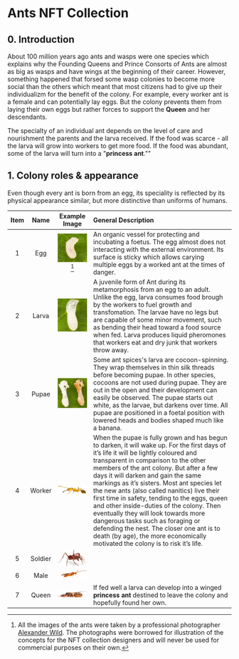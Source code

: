 # Ants NFT Collection

## 0. Introduction

About 100 million years ago ants and wasps were one species which explains why the Founding Queens and Prince Consorts of Ants are almost as big as wasps and have wings at the beginning of their career. However, something happened that forsed some wasp colonies to become more social than the others which meant that most citizens had to give up their individualizm for the benefit of the colony. For example, every worker ant is a female and can potentially lay eggs. But the colony prevents them from laying their own eggs but rather forces to support the **Queen** and her descendants.

The specialty of an individual ant depends on the level of care and nourishment the parents and the larva received. If the food was scarce - all the larva will grow into workers to get more food. If the food was abundant, some of the larva will turn into a "**princess ant**.""

## 1. Colony roles & appearance

Even though every ant is born from an egg, its speciality is reflected by its physical appearance similar, but more distinctive than uniforms of humans.

|Item|Name|Example Image|General Description|
|:-:|:-:|:-:|:-|
|1|Egg|<img src="./assets/Egg.jpg" alt="Egg" width="200px">[^1]|An organic vessel for protecting and incubating a foetus. The egg almost does not interacting with the external environment. Its surface is sticky which allows carying multiple eggs by a worked ant at the times of danger.|
|2|Larva|<img src="./assets/Larva.jpg" alt="Larva" width="200px">|A juvenile form of Ant during its metamorphosis from an egg to an adult. Unlike the egg, larva consumes food brough by the workers to fuel growth and transfomation. The larvae have no legs but are capable of some minor movement, such as bending their head toward a food source when fed. Larva produces liquid pheromones that workers eat and dry junk that workers throw away.|
|3|Pupae|<img src="./assets/Pupae.jpg" alt="Pupae" width="200px">|Some ant spices's larva are cocoon-spinning. They wrap themselves in thin silk threads before becoming pupae. In other species, cocoons are not used during pupae. They are out in the open and their development can easily be observed. The pupae starts out white, as the larvae, but darkens over time. All pupae are positioned in a foetal position with lowered heads and bodies shaped much like a banana.|
|4|Worker|<img src="./assets/PharaoAntWorker-no-bg.png" alt="Worker" width="200px">|When the pupae is fully grown and has begun to darken, it will wake up. For the first days of it’s life it will be lightly coloured and transparent in comparison to the other members of the ant colony. But after a few days it will darken and gain the same markings as it’s sisters. Most ant species let the new ants (also called nanitics) live their first time in safety, tending to the eggs, queen and other inside-duties of the colony. Then eventually they will look towards more dangerous tasks such as foraging or defending the nest. The closer one ant is to death (by age), the more economically motivated the colony is to risk it’s life.|
|5|Soldier|<img src="./assets/LeafcutterSoldierAnt.jpg" alt="Soldier" width="200px">||
|6|Male|<img src="./assets/AntMale-no-bg.png" alt="Male" width="200px">||
|7|Queen|<img src="./assets/AntQueen.jpg" alt="Queen" width="200px">|If fed well a larva can develop into a winged **princess ant** destined to leave the colony and hopefully found her own.|

[^1]: All the images of the ants were taken by a professional photographer [Alexander Wild](https://www.alexanderwild.com/). The photographs were borrowed for illustration of the concepts for the NFT collection designers and will never be used for commercial purposes on their own.
